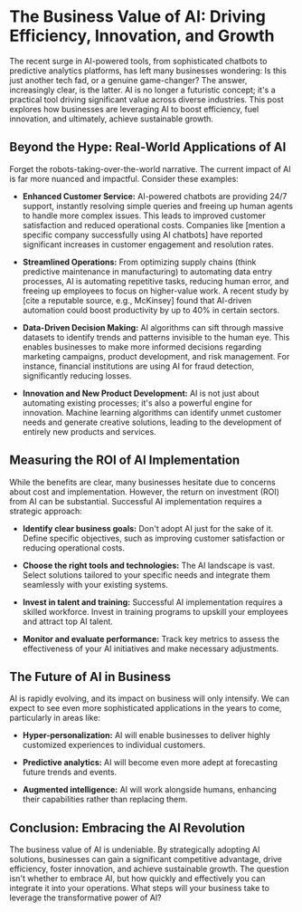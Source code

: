 # The Business Value of AI: Driving Efficiency, Innovation, and Growth

The recent surge in AI-powered tools, from sophisticated chatbots to predictive analytics platforms, has left many businesses wondering:  Is this just another tech fad, or a genuine game-changer?  The answer, increasingly clear, is the latter.  AI is no longer a futuristic concept; it's a practical tool driving significant value across diverse industries.  This post explores how businesses are leveraging AI to boost efficiency, fuel innovation, and ultimately, achieve sustainable growth.


## Beyond the Hype: Real-World Applications of AI

Forget the robots-taking-over-the-world narrative.  The current impact of AI is far more nuanced and impactful.  Consider these examples:

* **Enhanced Customer Service:** AI-powered chatbots are providing 24/7 support, instantly resolving simple queries and freeing up human agents to handle more complex issues.  This leads to improved customer satisfaction and reduced operational costs.  Companies like [mention a specific company successfully using AI chatbots] have reported significant increases in customer engagement and resolution rates.

* **Streamlined Operations:**  From optimizing supply chains (think predictive maintenance in manufacturing) to automating data entry processes, AI is automating repetitive tasks, reducing human error, and freeing up employees to focus on higher-value work. A recent study by [cite a reputable source, e.g., McKinsey] found that AI-driven automation could boost productivity by up to 40% in certain sectors.

* **Data-Driven Decision Making:**  AI algorithms can sift through massive datasets to identify trends and patterns invisible to the human eye.  This enables businesses to make more informed decisions regarding marketing campaigns, product development, and risk management. For instance, financial institutions are using AI for fraud detection, significantly reducing losses.

* **Innovation and New Product Development:** AI is not just about automating existing processes; it's also a powerful engine for innovation.  Machine learning algorithms can identify unmet customer needs and generate creative solutions, leading to the development of entirely new products and services.


## Measuring the ROI of AI Implementation

While the benefits are clear, many businesses hesitate due to concerns about cost and implementation.  However, the return on investment (ROI) from AI can be substantial.  Successful AI implementation requires a strategic approach:

* **Identify clear business goals:**  Don't adopt AI just for the sake of it. Define specific objectives, such as improving customer satisfaction or reducing operational costs.

* **Choose the right tools and technologies:**  The AI landscape is vast.  Select solutions tailored to your specific needs and integrate them seamlessly with your existing systems.

* **Invest in talent and training:**  Successful AI implementation requires a skilled workforce.  Invest in training programs to upskill your employees and attract top AI talent.

* **Monitor and evaluate performance:**  Track key metrics to assess the effectiveness of your AI initiatives and make necessary adjustments.


## The Future of AI in Business

AI is rapidly evolving, and its impact on business will only intensify.  We can expect to see even more sophisticated applications in the years to come, particularly in areas like:

* **Hyper-personalization:**  AI will enable businesses to deliver highly customized experiences to individual customers.

* **Predictive analytics:**  AI will become even more adept at forecasting future trends and events.

* **Augmented intelligence:**  AI will work alongside humans, enhancing their capabilities rather than replacing them.


##  Conclusion: Embracing the AI Revolution

The business value of AI is undeniable. By strategically adopting AI solutions, businesses can gain a significant competitive advantage, drive efficiency, foster innovation, and achieve sustainable growth. The question isn't whether to embrace AI, but how quickly and effectively you can integrate it into your operations.  What steps will your business take to leverage the transformative power of AI?
